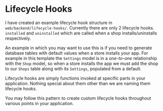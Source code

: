 # Lifecycle Hooks

I have created an example lifecycle hook structure in `web/backend/lifecycle-hooks/`. Currently there are only 2 lifecycle hooks. `installed` and `uninstalled` which are called when a shop installs/uninstalls respectively.

An example in which you may want to use this is if you need to generate database tables with default values when a store installs your app. For example in this template the `Settings` model is in a *one-to-one* relationship with the `Shop` model, so when a store installs the app we must add the shop to our `Shops` table along with its `Settings`, populated from a default.

Lifecycle hooks are simply functions invoked at specific parts in your application. Nothing special about them other than we are naming them lifecycle hooks.

You may follow this pattern to create custom lifecycle hooks throughout various points in your application. 